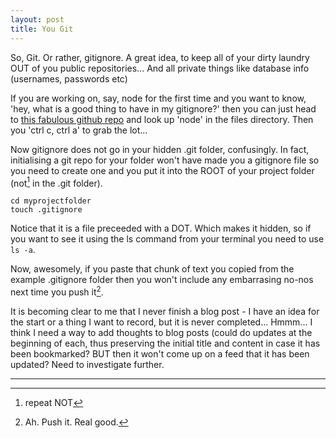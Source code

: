 ```yaml
---
layout: post
title: You Git
---
```


So, Git. Or rather, gitignore. A great idea, to keep all of your dirty laundry OUT of you public repositories... And all private things like database info (usernames, passwords etc)

If you are working on, say, node for the first time and you want to know, 'hey, what is a good thing to have in my gitignore?' then you can just head to [this fabulous github repo](https://github.com/github/gitignore) and look up 'node' in the files directory. Then you 'ctrl c, ctrl a' to grab the lot... 

Now gitignore does not go in your hidden .git folder, confusingly. In fact, initialising a git repo for your folder won't have made you a gitignore file so you need to create one and you put it into the ROOT of your project folder (not[^notnotnot] in the .git folder).

```
cd myprojectfolder
touch .gitignore
```

Notice that it is a file preceeded with a DOT. Which makes it hidden, so if you want to see it using the ls command from your terminal you need to use `ls -a`. 

Now, awesomely, if you paste that chunk of text you copied from the example .gitignore folder then you won't include any embarrasing no-nos next time you push it[^real-good].

It is becoming clear to me that I never finish a blog post - I have an idea for the start or a thing I want to record, but it is never completed... Hmmm... I think I need a way to add thoughts to blog posts (could do updates at the beginning of each, thus preserving the initial title and content in case it has been bookmarked? BUT then it won't come up on a feed that it has been updated? Need to investigate further.

---
[^notnotnot]: repeat NOT
[^real-good]: Ah. Push it. Real good.
